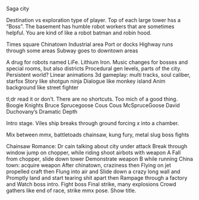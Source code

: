 

Saga city 

Destination vs exploration type of player. 
Top of each large tower hss a “Boss”. 
The basement has humble robot workers that are sometimes helpful. 
You are kind of like a robot batman and robin hood. 

Times square
Chinatown
Industrial area
Port or docks
Highway runs through some areas
Subway goes to downtown areas


A drug for robots named LiFe. Lithium Iron.
Music changes for bosses and special rooms, but also districts
Procedural gen levels, parts of the city.
Persistent world?
Linear animations 
3d gameplay: multi tracks, soul caliber, starfox
Story like shotgun ninja
Dialogue like monkey island 
Anim background like street fighter 

tl;dr read it or don’t. There are no shortcuts.
Too mich of a good thing.
Boogie Knights
Bruce Sprucegoose
Cous Cous McSpruceGoose
David Duchovany’s Dramatic Depth

Intro stage. 
Viles ship breaks through ground forcing x into a chamber. 

Mix between mmx, battletoads chainsaw, kung fury, metal slug boss fights


Chainsaw Romance:
Dr cain talking about city under attack
Break through window jump on chopper, while riding shoot airbots with weapon A
Fall from chopper, slide down tower
Demonstrate weapon B while running
China town: acquire weapon
After chinatown, craziness then
Flying on jet propelled craft then
Flung into air and
Slide down a crazy long wall and
Promptly land and start tearing shit apart then
Rampage through a factory and
Watch boss intro.
Fight boss
Final strike, many explosions 
Crowd gathers like end of race, strike mmx pose. Show title.
